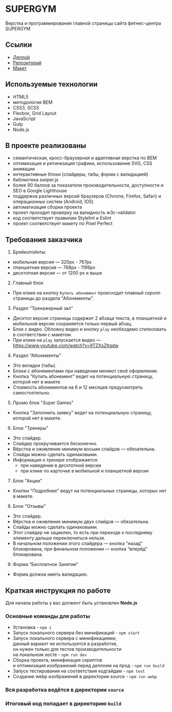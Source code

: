 # SUPERGYM 
Верстка и программирование главной страницы сайта фитнес-центра SUPERGYM

## Ссылки
- [Деплой](https://daridubnik.github.io/supergym/)
- [Репозиторий](https://github.com/daridubnik/supergym)
- [Макет](https://www.figma.com/file/CrqMlGl2Lw2QeiRYb6wlIx/%D0%A4%D0%B8%D1%82%D0%BD%D0%B5%D1%81-%D1%86%D0%B5%D0%BD%D1%82%D1%80.-%D0%9C%D0%B0%D0%BA%D0%B5%D1%82?type=design&node-id=0-1&t=FbvtlkJzX2y9plAM-0)

## Используемые технологии
- HTML5
- методология BEM
- CSS3, SCSS
- Flexbox, Grid Layout
- JavaScript 
- Gulp
- Node.js

## В проекте реализованы
- семантическая, кросс-браузерная и адаптивная верстка по BEM
- оптимизация и ретинизация графики, использование SVG, CSS анимации
- интерактивные блоки (слайдеры, табы, форма с валидацией)
- библиотека swiper.js
- более 90 баллов за показатели производительности, доступности и SEO в Google Lighthouse
- поддержка различных версий браузеров (Chrome, Firefox, Safari) и операционных систем (Android, IOS)
- автоматизация сборки проекта
- проект проходит проверку на валидность w3c-validator 
- код соответствует правилам Stylelint и Eslint
- проект соответствует макету по Piхel Perfect

## Требования заказчика
1. Брейкопойнты:
  - мобильная версия — 320px - 767px
  - планшетная версия — 768px - 1199px
  - десктопная версия — от 1200 px и выше
   
2. Главный блок 
  - При клике на кнопку `Купить абонемент` происходит плавный скролл страницы до раздела "Абонементы".     
    
3. Раздел "Тренажерный зал"
  - Десктоп версия страницы содержит 2 абзаца текста, в планшетной и мобильной версии сохраняется только первый абзац.
  - Блок с видео. Обложку видео и кнопку `play` необходимо стилизовать в соответствии с макетом. 
  - При клике на `play` запускается видео — https://www.youtube.com/watch?v=9TZXsZItgdw
    
4. Раздел “Абонементы”
  - Это вкладки (табы). 
  - Блоки с абонементами при наведении меняют своё оформление. 
  - Кнопка "Купить абонемент" ведет на потенциальную страницу, которой нет в макете. 
  - Стоимость абонементов на 6 и 12 месяцев предусмотреть самостоятельно. 

5. Промо блок "Super Games"
  - Кнопка "Заполнить заявку" ведет на потенциальную страницу, которой нет в макете.
    
6. Блок "Тренеры"
  - Это слайдер. 
  - Слайдер прокручивается бесконечно.
  - Вёрстка и оживление минимум восьми слайдов — обязательна.
  - Слайды можно сделать одинаковыми. 
  - Информация о тренере отображается: 
    - при наведении в десктопной версии
    - при клике по карточке в мобильной и планшетной версии

7. Блок "Акции"
  - Кнопки "Подробнее" ведут на потенциальные страницы, которых нет в макете.

8. Блок "Отзывы"
  - Это слайдер. 
  - Вёрстка и оживление минимум двух слайдов — обязательна. 
  - Слайды можно сделать одинаковыми. 
  - Этот слайдер не зациклен, то есть при переходе к последнему элементу дальше переключиться нельзя. 
  - В начальном положении этого слайдера — кнопка “назад” блокирована, при финальном положении — кнопка “вперёд” блокирована.
    
9. Форма “Бесплатное Занятие”
  - Форма должна иметь валидацию.


## Краткая инструкция по работе
Для начала работы у вас должент быть установлен **Node.js**

### Основные команды для работы
- Установка - `npm i`
- Запуск локального сервера без минификаций - `npm start`
- Запуск локального сервера c минификациями, <br>
данный вариант не используется в разработке, <br>
он нужен только для тестов производительности <br>
на локальном хосте  - `npm run dev`
- Сборка проекта, минификация скриптов <br>
и оптимизация изображений перед деплоем на прод - `npm run build`
- Запуск тестирования на соответствия кодгайдам - `npm test`
- Создание webp изображений в директории source - `npm run webp`

### Вся разработка ведётся в директории `source`
### Итоговый код попадает в директорию `build`
